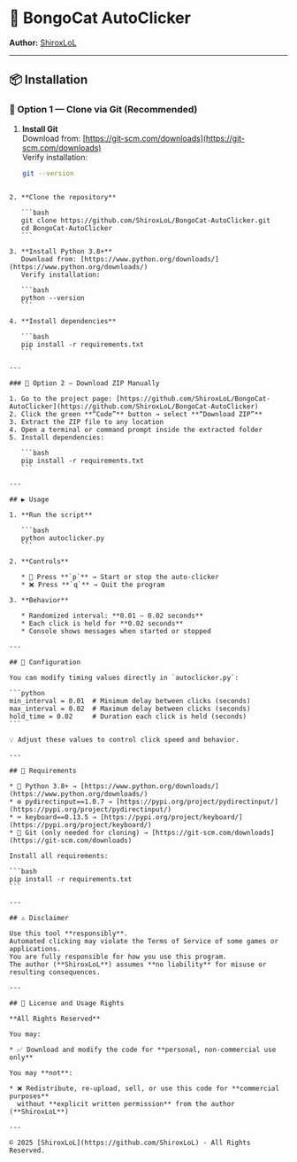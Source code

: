 # 🐾 BongoCat AutoClicker

**Author:** [ShiroxLoL](https://github.com/ShiroxLoL)  

---

## 📦 Installation

### 🧠 Option 1 — Clone via Git (Recommended)

1. **Install Git**  
   Download from: [https://git-scm.com/downloads](https://git-scm.com/downloads)  
   Verify installation:
   ```bash
   git --version
````

2. **Clone the repository**

   ```bash
   git clone https://github.com/ShiroxLoL/BongoCat-AutoClicker.git
   cd BongoCat-AutoClicker
   ```

3. **Install Python 3.8+**
   Download from: [https://www.python.org/downloads/](https://www.python.org/downloads/)
   Verify installation:

   ```bash
   python --version
   ```

4. **Install dependencies**

   ```bash
   pip install -r requirements.txt
   ```

---

### 📁 Option 2 — Download ZIP Manually

1. Go to the project page: [https://github.com/ShiroxLoL/BongoCat-AutoClicker](https://github.com/ShiroxLoL/BongoCat-AutoClicker)
2. Click the green **“Code”** button → select **“Download ZIP”**
3. Extract the ZIP file to any location
4. Open a terminal or command prompt inside the extracted folder
5. Install dependencies:

   ```bash
   pip install -r requirements.txt
   ```

---

## ▶️ Usage

1. **Run the script**

   ```bash
   python autoclicker.py
   ```

2. **Controls**

   * 🔄 Press **`p`** → Start or stop the auto-clicker
   * ❌ Press **`q`** → Quit the program

3. **Behavior**

   * Randomized interval: **0.01 – 0.02 seconds**
   * Each click is held for **0.02 seconds**
   * Console shows messages when started or stopped

---

## 🧰 Configuration

You can modify timing values directly in `autoclicker.py`:

```python
min_interval = 0.01  # Minimum delay between clicks (seconds)
max_interval = 0.02  # Maximum delay between clicks (seconds)
hold_time = 0.02     # Duration each click is held (seconds)
```

💡 Adjust these values to control click speed and behavior.

---

## 🧩 Requirements

* 🐍 Python 3.8+ → [https://www.python.org/downloads/](https://www.python.org/downloads/)
* ⚙️ pydirectinput==1.0.7 → [https://pypi.org/project/pydirectinput/](https://pypi.org/project/pydirectinput/)
* ⌨️ keyboard==0.13.5 → [https://pypi.org/project/keyboard/](https://pypi.org/project/keyboard/)
* 🔗 Git (only needed for cloning) → [https://git-scm.com/downloads](https://git-scm.com/downloads)

Install all requirements:

```bash
pip install -r requirements.txt
```

---

## ⚠️ Disclaimer

Use this tool **responsibly**.
Automated clicking may violate the Terms of Service of some games or applications.
You are fully responsible for how you use this program.
The author (**ShiroxLoL**) assumes **no liability** for misuse or resulting consequences.

---

## 📜 License and Usage Rights

**All Rights Reserved**

You may:

* ✅ Download and modify the code for **personal, non-commercial use only**

You may **not**:

* ❌ Redistribute, re-upload, sell, or use this code for **commercial purposes**
  without **explicit written permission** from the author (**ShiroxLoL**)

---

© 2025 [ShiroxLoL](https://github.com/ShiroxLoL) - All Rights Reserved.
